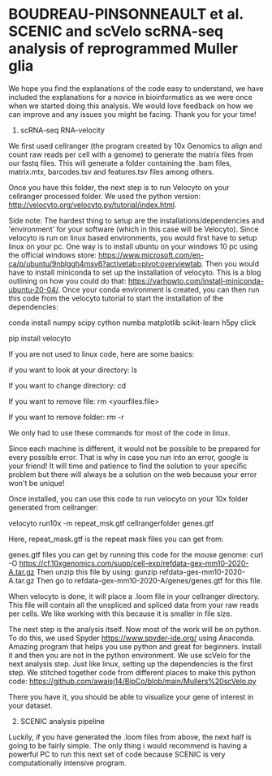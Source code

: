 # BOUDREAU-PINSONNEAULT et al. SCENIC and scVelo scRNA-seq analysis of reprogrammed Muller glia


We hope you find the explanations of the code easy to understand, we have included the explanations for a novice in bioinformatics as we were once when we started doing this analysis. 
We would love feedback on how we can improve and any issues you might be facing. Thank you for your time!

1) scRNA-seq RNA-velocity

We first used cellranger (the program created by 10x Genomics to align and count raw reads per cell with a genome) to generate the matrix files from our fastq files. This will generate a folder containing the .bam files, matrix.mtx, barcodes.tsv and features.tsv files among others. 

Once you have this folder, the next step is to run Velocyto on your cellranger processed folder. We used the python version: http://velocyto.org/velocyto.py/tutorial/index.html. 

Side note: The hardest thing to setup are the installations/dependencies and 'environment' for your software (which in this case will be Velocyto). Since velocyto is run on linux based environments, you would first have to setup linux on your pc. One way is to install ubuntu on your windows 10 pc using the official windows store: https://www.microsoft.com/en-ca/p/ubuntu/9nblggh4msv6?activetab=pivot:overviewtab. Then you would have to install miniconda to set up the installation of velocyto. This is a blog outlining on how you could do that: https://varhowto.com/install-miniconda-ubuntu-20-04/. Once your conda environment is created, you can then run this code from the velocyto tutorial to start the installation of the dependencies:

conda install numpy scipy cython numba matplotlib scikit-learn h5py click

pip install velocyto

If you are not used to linux code, here are some basics:

if you want to look at your directory: 
ls

If you want to change directory: 
cd <new directory>

If you want to remove file:
rm <yourfiles.file>

If you want to remove folder:
rm -r <yourfolder>

We only had to use these commands for most of the code in linux. 

Since each machine is different, it would not be possible to be prepared for every possible error. That is why in case you run into an error, google is your friend! It will time and patience to find the solution to your specific problem but there will always be a solution on the web because your error won't be unique! 

Once installed, you can use this code to run velocyto on your 10x folder generated from cellranger:

velocyto run10x -m repeat_msk.gtf cellrangerfolder genes.gtf

Here, repeat_mask.gtf is the repeat mask files you can get from:

genes.gtf files you can get by running this code for the mouse genome:
curl -O https://cf.10xgenomics.com/supp/cell-exp/refdata-gex-mm10-2020-A.tar.gz
Then unzip this file by using:
gunzip refdata-gex-mm10-2020-A.tar.gz
Then go to refdata-gex-mm10-2020-A/genes/genes.gtf for this file.

When velocyto is done, it will place a .loom file in your cellranger directory. This file will contain all the unspliced and spliced data from your raw reads per cells. We like working with this because it is smaller in file size.

The next step is the analysis itself. Now most of the work will be on python. To do this, we used Spyder https://www.spyder-ide.org/ using Anaconda. Amazing program that helps you use python and great for beginners. Install it and then you are not in the python environment. We use scVelo for the next analysis step. Just like linux, setting up the dependencies is the first step. We stitched together code from different places to make this python code: https://github.com/awaisj14/BipCo/blob/main/Mullers%20scVelo.py

There you have it, you should be able to visualize your gene of interest in your dataset.

2) SCENIC analysis pipeline

Luckily, if you have generated the .loom files from above, the next half is going to be fairly simple. The only thing i would recommend is having a powerful PC to run this next set of code because SCENIC is very computationally intensive program. 

